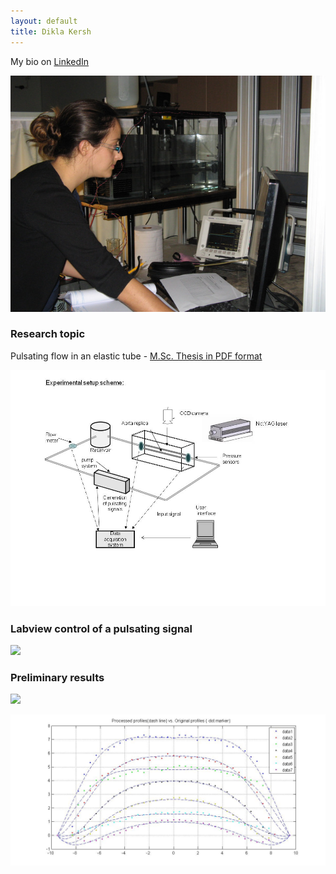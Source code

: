 ```yaml
---
layout: default
title: Dikla Kersh
---
```



My bio on [LinkedIn](http://il.linkedin.com/pub/dikla-kersh/14/85b/27)

![](../images/IMG_9091.jpg)

### Research topic

Pulsating flow in an elastic tube - [M.Sc. Thesis in PDF format](https://www.box.com/s/b36a307a346ed09ffeae)


![](../images/experimental_setup_scheme.jpg)


### Labview control of a pulsating signal

![](http://lh6.ggpht.com/_Ehhk1abDUqc/S34zIrGp_1I/AAAAAAAAJ0k/ZEcntdlgKF0/s400/Labview%20control%20system.jpg)

### Preliminary results

![](http://lh4.ggpht.com/_Ehhk1abDUqc/S342CQWEw5I/AAAAAAAAJ1Y/NjS3P8o5qjI/s400/profiles_700_quiver.jpg)

![](../images/profiles.jpg)
